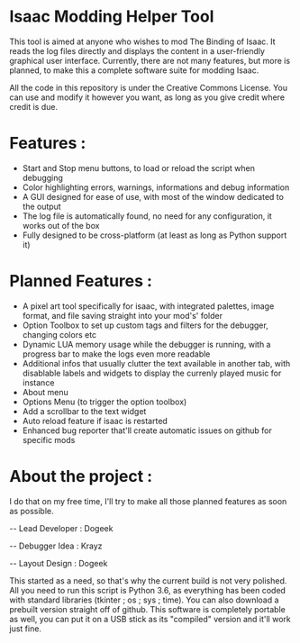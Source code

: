# Isaac Modding Helper Tool

This tool is aimed at anyone who wishes to mod The Binding of Isaac. It reads the log files directly and displays the content in a user-friendly graphical user interface. Currently, there are not many features, but more is planned, to make this a complete software suite for modding Isaac.

All the code in this repository is under the Creative Commons License. You can use and modify it however you want, as long as you give credit where credit is due.

# Features :

 - Start and Stop menu buttons, to load or reload the script when debugging
 - Color highlighting errors, warnings, informations and debug information
 - A GUI designed for ease of use, with most of the window dedicated to the output
 - The log file is automatically found, no need for any configuration, it works out of the box
 - Fully designed to be cross-platform (at least as long as Python support it)
 
# Planned Features :

 - A pixel art tool specifically for isaac, with integrated palettes, image format, and file saving straight into your mod's' folder
 - Option Toolbox to set up custom tags and filters for the debugger, changing colors etc
 - Dynamic LUA memory usage while the debugger is running, with a progress bar to make the logs even more readable
 - Additional infos that usually clutter the text available in another tab, with disablable labels and widgets to display the currenly played music for instance
 - About menu
 - Options Menu (to trigger the option toolbox)
 - Add a scrollbar to the text widget
 - Auto reload feature if isaac is restarted
 - Enhanced bug reporter that'll create automatic issues on github for specific mods

# About the project :

I do that on my free time, I'll try to make all those planned features as soon as possible.

 -- Lead Developer : Dogeek
 
 -- Debugger Idea : Krayz
 
 -- Layout Design : Dogeek


This started as a need, so that's why the current build is not very polished. All you need to run this script is Python 3.6, as everything has been coded with standard libraries (tkinter ; os ; sys ; time). You can also download a prebuilt version straight off of github. This software is completely portable as well, you can put it on a USB stick as its "compiled" version and it'll work just fine.
